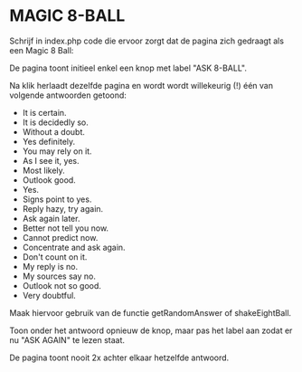 # MAGIC 8-BALL

Schrijf in index.php code die ervoor zorgt dat de pagina zich gedraagt als een Magic 8 Ball:

De pagina toont initieel enkel een knop met label "ASK 8-BALL".

Na klik herlaadt dezelfde pagina en wordt wordt willekeurig (!) één van volgende antwoorden getoond:

- It is certain.
- It is decidedly so.
- Without a doubt.
- Yes definitely.
- You may rely on it.
- As I see it, yes.
- Most likely.
- Outlook good.
- Yes.
- Signs point to yes.
- Reply hazy, try again.
- Ask again later.
- Better not tell you now.
- Cannot predict now.
- Concentrate and ask again.
- Don't count on it.
- My reply is no.
- My sources say no.
- Outlook not so good.
- Very doubtful.

Maak hiervoor gebruik van de functie getRandomAnswer of shakeEightBall.

Toon onder het antwoord opnieuw de knop, maar pas het label aan zodat er nu "ASK AGAIN" te lezen staat.

De pagina toont nooit 2x achter elkaar hetzelfde antwoord.
